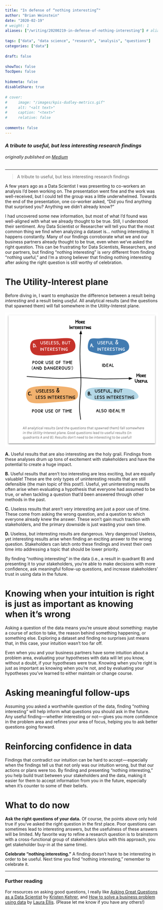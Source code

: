 ```yaml
---
title: "In defense of “nothing interesting”"
author: "Brian Weinstein"
date: "2020-02-19"
# weight: 1
aliases: ["/writing/20200219-in-defense-of-nothing-interesting"] # alias url / permalink

tags: ["data", "data science", "research", "analysis", "questions"]
categories: ["data"]

draft: false

showToc: false
TocOpen: false

hidemeta: false
disableShare: true

# cover:
#     image: "/images/kpis-dudley-metrics.gif"
#     alt: "<alt text>"
#     caption: "<text>"
#     relative: false

comments: false
---
```




### _A tribute to useful, but less interesting research findings_

###### _originally published on_ [_Medium_](https://towardsdatascience.com/in-defense-of-nothing-interesting-577b47b198da?source=friends_link&sk=1ce03345fd14ca451d3988057025bade)




---

> A tribute to useful, but less interesting research findings

A few years ago as a Data Scientist I was presenting to co-workers an analysis I’d been working on. The presentation went fine and the work was well-received, but I could tell the group was a little underwhelmed. Towards the end of the presentation, one co-worker asked, “Did you find anything that surprised you? Anything we didn’t already know?”

I had uncovered some new information, but most of what I’d found was well-aligned with what we already thought to be true. Still, I understood their sentiment. Any Data Scientist or Researcher will tell you that the most common thing we find when analyzing a dataset is… nothing interesting. It happens constantly. Many of our findings corroborate what we and our business partners already thought to be true, even when we’ve asked the right question. This can be frustrating for Data Scientists, Researchers, and our partners, but finding “nothing interesting” is *very* different from finding “nothing useful,” and I’m a strong believer that finding nothing interesting after asking the right question is still worthy of celebration.

# The Utility-Interest plane

Before diving in, I want to emphasize the difference between a result being _interesting_ and a result being _useful_. All analytical results (and the questions that spawned them) will fall somewhere in the Utility-Interest plane.

![](/images/nothing-interesting-plane.png)

**A.** Useful results that are also interesting are the holy grail. Findings from these analyses drum up tons of excitement with stakeholders and have the potential to create a huge impact.

**B.** Useful results that aren’t too interesting are less exciting, but are equally valuable! These are the only types of uninteresting results that are still defensible (the main topic of this post!). Useful, yet uninteresting results often arise when evaluating a hypothesis that everyone had assumed to be true, or when tackling a question that’d been answered through other methods in the past.

**C.** Useless results that aren’t very interesting are just a poor use of time. These come from asking the wrong question, and a question to which everyone already knew the answer. These won’t gain much traction with stakeholders, and the primary downside is just wasting your own time.

**D.** Useless, but interesting results are dangerous. Very dangerous! Useless, yet interesting results arise when finding an exciting answer to the wrong question. Stakeholders can latch onto these findings and invest their own time into addressing a topic that should be lower priority.

By finding “nothing interesting” in the data (i.e., a result in quadrant B) and presenting it to your stakeholders, you’re able to make decisions with more confidence, ask meaningful follow-up questions, and increase stakeholders’ trust in using data in the future.

# Knowing when your intuition is right is just as important as knowing when it’s wrong

Asking a question of the data means you’re unsure about something: maybe a course of action to take, the reason behind something happening, or something else. Exploring a dataset and finding no surprises just means that, in this case, your intuition wasn’t too far off.

Even when you and your business partners have some intuition about a problem area, evaluating your hypotheses with data will let you know, without a doubt, if your hypotheses were true. Knowing when you’re right is just as important as knowing when you’re not, and by evaluating your hypotheses you’ve learned to either maintain or change course.

# Asking meaningful follow-ups

Assuming you asked a worthwhile question of the data, finding “nothing interesting” will help inform what questions you should ask in the future. Any useful finding — whether interesting or not — gives you more confidence in the problem area and refines your area of focus, helping you to ask better questions going forward.

# Reinforcing confidence in data

Findings that contradict our intuition can be hard to accept — especially when the findings tell us that not only was our intuition wrong, but that our actions or plans were too. By finding and presenting “nothing interesting,” you help build trust between your stakeholders and the data, making it easier for them to accept information from you in the future, especially when it’s counter to some of their beliefs.

# What to do now

**Ask the right questions of your data.** Of course, the points above only hold true if you’ve asked the right question in the first place. Poor questions can sometimes lead to interesting answers, but the usefulness of these answers will be limited. My favorite way to refine a research question is to brainstorm with a cross-functional group of stakeholders (plus with this approach, you get stakeholder buy-in at the same time).

**Celebrate “nothing interesting.”** A finding doesn’t have to be interesting in order to be useful. Next time you find “nothing interesting,” remember to celebrate it.

---

### Further reading

For resources on asking good questions, I really like [Asking Great Questions as a Data Scientist](https://datamovesme.com/2019/03/02/asking-great-questions-as-a-data-scientist/) by [Kristen Kehrer](https://medium.com/u/8be51bb10c2f), and [How to solve a business problem using data](https://www.littlemissdata.com/blog/businessproblem) by [Laura Ellis](https://twitter.com/LittleMissData/). (Please let me know if you have any others!)
